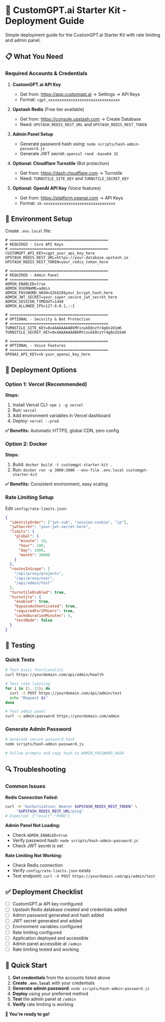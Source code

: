 # 🚀 CustomGPT.ai Starter Kit - Deployment Guide

Simple deployment guide for the CustomGPT.ai Starter Kit with rate limiting and admin panel.

## 📋 What You Need

### Required Accounts & Credentials

1. **CustomGPT.ai API Key**
   - Get from: https://app.customgpt.ai → Settings → API Keys
   - Format: `cgpt_xxxxxxxxxxxxxxxxxxxxxxxxxxxxxxxx`

2. **Upstash Redis** (Free tier available)
   - Get from: https://console.upstash.com → Create Database
   - Need: `UPSTASH_REDIS_REST_URL` and `UPSTASH_REDIS_REST_TOKEN`

3. **Admin Panel Setup**
   - Generate password hash using: `node scripts/hash-admin-password.js`
   - Generate JWT secret: `openssl rand -base64 32`

4. **Optional: Cloudflare Turnstile** (Bot protection)
   - Get from: https://dash.cloudflare.com → Turnstile
   - Need: `TURNSTILE_SITE_KEY` and `TURNSTILE_SECRET_KEY`

5. **Optional: OpenAI API Key** (Voice features)
   - Get from: https://platform.openai.com → API Keys
   - Format: `sk-xxxxxxxxxxxxxxxxxxxxxxxxxxxxxxxx`

## 🔧 Environment Setup

Create `.env.local` file:

```env
# ============================================
# REQUIRED - Core API Keys
# ============================================
CUSTOMGPT_API_KEY=cgpt_your_api_key_here
UPSTASH_REDIS_REST_URL=https://your-database.upstash.io
UPSTASH_REDIS_REST_TOKEN=your_redis_token_here

# ============================================
# REQUIRED - Admin Panel
# ============================================
ADMIN_ENABLED=true
ADMIN_USERNAME=admin
ADMIN_PASSWORD_HASH=$2b$10$your_bcrypt_hash_here
ADMIN_JWT_SECRET=your_super_secure_jwt_secret_here
ADMIN_SESSION_TIMEOUT=1440
ADMIN_ALLOWED_IPS=127.0.0.1,::1

# ============================================
# OPTIONAL - Security & Bot Protection
# ============================================
TURNSTILE_SITE_KEY=0x4AAAAAAABkMYinukE8nzYr4g6n2U1mK
TURNSTILE_SECRET_KEY=0x4AAAAAAABkMYinukE8nzYr4g6n2U1mK

# ============================================
# OPTIONAL - Voice Features
# ============================================
OPENAI_API_KEY=sk-your_openai_key_here
```

## 🚀 Deployment Options

### Option 1: Vercel (Recommended)

**Steps:**
1. Install Vercel CLI: `npm i -g vercel`
2. Run: `vercel`
3. Add environment variables in Vercel dashboard
4. Deploy: `vercel --prod`

**✅ Benefits:** Automatic HTTPS, global CDN, zero config

### Option 2: Docker

**Steps:**
1. Build: `docker build -t customgpt-starter-kit .`
2. Run: `docker run -p 3000:3000 --env-file .env.local customgpt-starter-kit`

**✅ Benefits:** Consistent environment, easy scaling

### Rate Limiting Setup

Edit `config/rate-limits.json`:

```json
{
  "identityOrder": ["jwt-sub", "session-cookie", "ip"],
  "jwtSecret": "your-jwt-secret-here",
  "limits": {
    "global": {
      "minute": 10,
      "hour": 100,
      "day": 1000,
      "month": 30000
    }
  },
  "routesInScope": [
    "/api/proxy/projects",
    "/api/proxy/user",
    "/api/admin/test"
  ],
  "turnstileEnabled": true,
  "turnstile": {
    "enabled": true,
    "bypassAuthenticated": true,
    "requiredForIPUsers": true,
    "cacheDurationMinutes": 5,
    "testMode": false
  }
}
```

## 🧪 Testing

### Quick Tests

```bash
# Test basic functionality
curl https://yourdomain.com/api/admin/health

# Test rate limiting
for i in {1..15}; do
  curl -X POST https://yourdomain.com/api/admin/test
  echo "Request $i"
done

# Test admin panel
curl -u admin:password https://yourdomain.com/admin
```

### Generate Admin Password

```bash
# Generate secure password hash
node scripts/hash-admin-password.js

# Follow prompts and copy hash to ADMIN_PASSWORD_HASH
```

## 🔍 Troubleshooting

### Common Issues

**Redis Connection Failed:**
```bash
curl -H "Authorization: Bearer $UPSTASH_REDIS_REST_TOKEN" \
     "$UPSTASH_REDIS_REST_URL/ping"
# Expected: {"result":"PONG"}
```

**Admin Panel Not Loading:**
- Check `ADMIN_ENABLED=true`
- Verify password hash: `node scripts/hash-admin-password.js`
- Check JWT secret is set

**Rate Limiting Not Working:**
- Check Redis connection
- Verify `config/rate-limits.json` exists
- Test endpoint: `curl -X POST https://yourdomain.com/api/admin/test`

## ✅ Deployment Checklist

- [ ] CustomGPT.ai API key configured
- [ ] Upstash Redis database created and credentials added
- [ ] Admin password generated and hash added
- [ ] JWT secret generated and added
- [ ] Environment variables configured
- [ ] Rate limiting configured
- [ ] Application deployed and accessible
- [ ] Admin panel accessible at `/admin`
- [ ] Rate limiting tested and working

## 🎯 Quick Start

1. **Get credentials** from the accounts listed above
2. **Create `.env.local`** with your credentials
3. **Generate admin password**: `node scripts/hash-admin-password.js`
4. **Deploy** using your preferred method
5. **Test** the admin panel at `/admin`
6. **Verify** rate limiting is working

**🚀 You're ready to go!**
